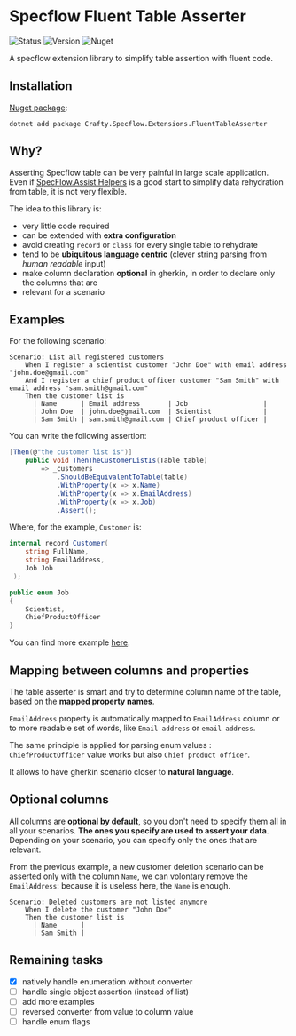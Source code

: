 # Specflow Fluent Table Asserter

![Status](https://github.com/pierregillon/Specflow.Extensions.FluentTableAsserter/actions/workflows/dotnet.yml/badge.svg)
![Version](https://img.shields.io/badge/dynamic/xml?color=blue&label=version&prefix=v&query=//Project/PropertyGroup/Version/text()&url=https://raw.githubusercontent.com/pierregillon/Specflow.Extensions.FluentTableAsserter/main/src/Specflow.Extensions.FluentTableAsserter/Specflow.Extensions.FluentTableAsserter.csproj)
![Nuget](https://img.shields.io/badge/Nuget-available%20-green)

A specflow extension library to simplify table assertion with fluent code.

## Installation

[Nuget package](https://www.nuget.org/packages/Crafty.Specflow.Extensions.FluentTableAsserter):

    dotnet add package Crafty.Specflow.Extensions.FluentTableAsserter

## Why?

Asserting Specflow table can be very painful in large scale application.
Even
if [SpecFlow.Assist Helpers](https://docs.specflow.org/projects/specflow/en/latest/Bindings/SpecFlow-Assist-Helpers.html)
is a good start to simplify data rehydration from table, it is not very flexible.

The idea to this library is:

- very little code required
- can be extended with **extra configuration**
- avoid creating `record` or `class` for every single table to rehydrate
- tend to be **ubiquitous language centric** (clever string parsing from *human readable* input)
- make column declaration **optional** in gherkin, in order to declare only the columns that are
- relevant for a scenario

## Examples

For the following scenario:

```gherkin
Scenario: List all registered customers
    When I register a scientist customer "John Doe" with email address "john.doe@gmail.com"
    And I register a chief product officer customer "Sam Smith" with email address "sam.smith@gmail.com"
    Then the customer list is
      | Name      | Email address       | Job                   |
      | John Doe  | john.doe@gmail.com  | Scientist             |
      | Sam Smith | sam.smith@gmail.com | Chief product officer |
```

You can write the following assertion:

```csharp
[Then(@"the customer list is")]
    public void ThenTheCustomerListIs(Table table)
        => _customers
            .ShouldBeEquivalentToTable(table)
            .WithProperty(x => x.Name)
            .WithProperty(x => x.EmailAddress)
            .WithProperty(x => x.Job)
            .Assert();
```

Where, for the example, `Customer` is:

```csharp
internal record Customer(
    string FullName, 
    string EmailAddress, 
    Job Job
 );

public enum Job
{
    Scientist,
    ChiefProductOfficer
}
```

You can find more example [here](./src/Examples).

## Mapping between columns and properties

The table asserter is smart and try to determine column name of the table, based on
the **mapped property names**.

`EmailAddress` property is automatically mapped to `EmailAddress` column or to more readable
set of words, like `Email address` or `email address`.

The same principle is applied for parsing enum values : `ChiefProductOfficer` value works
but also `Chief product officer`.

It allows to have gherkin scenario closer to **natural language**.

## Optional columns

All columns are **optional by default**, so you don't need to specify them all in all
your scenarios. **The ones you specify are used to assert your data**. Depending on your
scenario, you can specify only the ones that are relevant.

From the previous example, a new customer deletion scenario can be asserted only with the column
`Name`, we can volontary remove the `EmailAddress`: because it is useless here, the `Name`
is enough.

```gherkin
Scenario: Deleted customers are not listed anymore
    When I delete the customer "John Doe"
    Then the customer list is
      | Name      |
      | Sam Smith |
```

## Remaining tasks

- [x] natively handle enumeration without converter
- [ ] handle single object assertion (instead of list)
- [ ] add more examples
- [ ] reversed converter from value to column value
- [ ] handle enum flags
